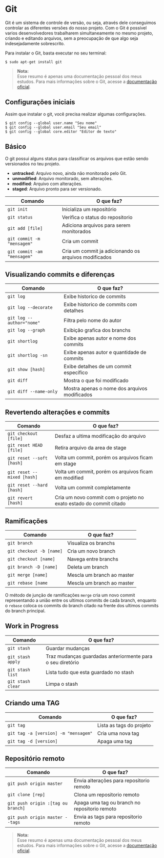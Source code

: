 Git
=====

Git é um sistema de controle de versão, ou seja, através dele conseguimos controlar as diferentes versões do nosso projeto. Com o Git é possível varios desenvolvedores trabalharem simultaneamente no mesmo projeto, criando e editando arquivos, sem a preocupação de que algo seja indesejadamente sobrescrito.

Para instalar o Git, basta executar no seu terminal:
```
$ sudo apt-get install git
```

> **Nota:**    
> Esse resumo é apenas uma documentação pessoal dos meus estudos. Para mais informações sobre o Git, acesse a [documentação oficial](https://git-scm.com/documentation).

## Configurações iniciais

Assim que instalar o git, você precisa realizar algumas configurações.

```
$ git config --global user.name "Seu nome"
$ git config --global user.email "Seu email"
$ git config --global core.editor "Editor de texto"
``` 

## Básico

O git possui alguns status para classificar os arquivos que estão sendo versionados no teu projeto.  
- **untracked**: Arquivo novo, ainda não monitorado pelo Git.  
- **unmodified**: Arquivo monitorado, sem alterações.  
- **modified**: Arquivo com alterações.  
- **staged**: Arquivo pronto para ser versionado.

Comando 					| O que faz?
---------------------------	| ----------
`git init` 					| Inicializa um repositório 
`git status`				| Verifica o status do repositorio  
`git add [file]`			| Adiciona arquivos para serem monitorados
`git commit -m "mensagem"`	| Cria um commit
`git commit -am "mensagem"` | Cria um commit ja adicionando os arquivos modificados

## Visualizando commits e diferenças

Comando 					| O que faz?
---------------------------	| ----------
`git log`					| Exibe historico de commits
`git log --decorate`		| Exibe historico de commits com detalhes
`git log --author="nome"`	| Filtra pelo nome do autor
`git log --graph`			| Exibição grafica dos branchs
`git shortlog`				| Exibe apenas autor e nome dos commits
`git shortlog -sn`			| Exibe apenas autor e quantidade de commits
`git show [hash]`			| Exibe detalhes de um commit específico
`git diff`					| Mostra o que foi modificado
`git diff --name-only`		| Mostra apenas o nome dos arquivos modificados

## Revertendo alterações e commits

Comando 					| O que faz?
---------------------------	| ----------
`git checkout [file]`		| Desfaz a ultima modificação do arquivo
`git reset HEAD [file]`		| Retira arquivo da area de stage
`git reset --soft [hash]`	| Volta um commit, porém os arquivos ficam em stage
`git reset --mixed [hash]`	| Volta um commit, porém os arquivos ficam em modified
`git reset --hard [hash]`	| Volta um commit completamente
`git revert [hash]`			| Cria um novo commit com o projeto no exato estado do commit citado

## Ramificações

Comando 					| O que faz?
---------------------------	| ----------
`git branch`				| Visualiza os branchs
`git checkout -b [name]`	| Cria um novo branch
`git checkout [name]`		| Navega entre branchs
`git branch -D [name]`		| Deleta um branch
`git merge [name]`			| Mescla um branch ao master
`git rebase [name`			| Mescla um branch ao master

O método de junção de ramificações `merge` cria um novo commit representando a união entre os ultimos commits de cada branch, enquanto o `rebase` coloca os commits do branch citado na frente dos ultimos commits do branch principal.

## Work in Progress

Comando 					| O que faz?
---------------------------	| ----------
`git stash`					| Guardar mudanças
`git stash apply`			| Traz mudanças guardadas anteriormente para o seu diretório
`git stash list`			| Lista tudo que esta guardado no stash
`git stash clear`			| Limpa o stash

## Criando uma TAG

Comando 					| O que faz?
---------------------------	| ----------
`git tag`					| Lista as tags do projeto
`git tag -a [version] -m "mensagem"`	| Cria uma nova tag
`git tag -d [version]`		| Apaga uma tag

## Repositório remoto

Comando 					| O que faz?
---------------------------	| ----------
`git push origin master`	| Envia alterações para repositorio remoto
`git clone [rep]`			| Clona um repositorio remoto
`git push origin :[tag ou branch]` | Apaga uma tag ou branch no repositorio remoto
`git push origin master --tags`	   | Envia as tags para repositorio remoto

> **Nota:**    
> Esse resumo é apenas uma documentação pessoal dos meus estudos. Para mais informações sobre o Git, acesse a [documentação oficial](https://git-scm.com/documentation).



